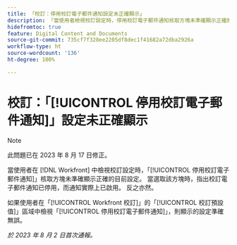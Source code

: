 ```yaml
---
title: 「校訂：停用校訂電子郵件通知設定未正確顯示」
description: 「當使用者檢視校訂設定時，停用校訂電子郵件通知核取方塊未準確顯示正確的目前設定。 當選取該方塊時，指出校訂電子郵件通知已停用，而通知實際上已啟用。 反之亦然。」
hidefromtoc: true
feature: Digital Content and Documents
source-git-commit: 735cf7f328ee2205df8dec1f41682a72dba2926a
workflow-type: ht
source-wordcount: '136'
ht-degree: 100%

---
```



# 校訂：「[!UICONTROL 停用校訂電子郵件通知]」設定未正確顯示

>[!NOTE]
>
>此問題已在 2023 年 8 月 17 日修正。

當使用者在 [!DNL Workfront] 中檢視校訂設定時，「[!UICONTROL 停用校訂電子郵件通知]」核取方塊未準確顯示正確的目前設定。 當選取該方塊時，指出校訂電子郵件通知已停用，而通知實際上已啟用。 反之亦然。

如果使用者在「[!UICONTROL Workfront 校訂]」的「[!UICONTROL 校訂預設值]」區域中檢視「[!UICONTROL 停用校訂電子郵件通知]」，則顯示的設定準確無誤。

_於 2023 年 8 月 2 日首次通報。_

